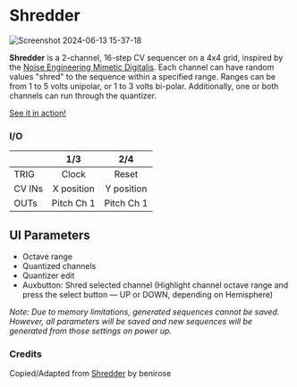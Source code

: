 # Shredder

![Screenshot 2024-06-13 15-37-18](https://github.com/djphazer/O_C-Phazerville/assets/109086194/bcd0d7da-9294-4984-9ebc-f082096495c1)

**Shredder** is a 2-channel, 16-step CV sequencer on a 4x4 grid, inspired by the [Noise Engineering Mimetic Digitalis](https://noiseengineering.us/products/mimetic-digitalis). Each channel can have random values "shred" to the sequence within a specified range. Ranges can be from 1 to 5 volts unipolar, or 1 to 3 volts bi-polar. Additionally, one or both channels can run through the quantizer.

[See it in action!](https://youtu.be/yLr3vQJm3wM)

### I/O

|        | 1/3 | 2/4 |
| ------ | :-: | :-: |
| TRIG   |  Clock   |  Reset   |
| CV INs | X position    |  Y position   |
| OUTs   |  Pitch Ch 1   | Pitch Ch 1    |

## UI Parameters
 * Octave range
 * Quantized channels
 * Quantizer edit
 * Auxbutton: Shred selected channel (Highlight channel octave range and press the select button — UP or DOWN, depending on Hemisphere)

_Note: Due to memory limitations, generated sequences cannot be saved. However, all parameters will be saved and new sequences will be generated from those settings on power up._

### Credits
Copied/Adapted from [Shredder](https://github.com/benirose/O_C-BenisphereSuite/wiki/Shredder) by benirose
